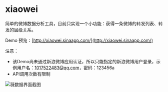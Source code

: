 xiaowei
=======

简单的微博数据分析工具，目前只实现一个小功能：获得一条微博的转发列表、转发的层级关系。

Demo 预览：[http://xiaowei.sinaapp.com/](http://xiaowei.sinaapp.com/)

注意：

* 该Demo尚未通过新浪微博应用认证，所以只能指定的新浪微博用户登录，示例用户名：1017522483@qq.com，密码：123456a
* API调用次数有限制

![薇数据界面截图](http://ww1.sinaimg.cn/large/5a7a189bgw1e73heo9u76j21cx0gpq7l.jpg)



